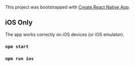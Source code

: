 This project was bootstrapped with [Create React Native App](https://github.com/react-community/create-react-native-app).

## iOS Only
The app works correctly on iOS devices (or iOS emulator).
### `npm start`
### `npm run ios`
